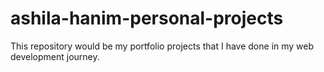 # ashila-hanim-personal-projects
This repository would be my portfolio projects that I have done in my web development journey.